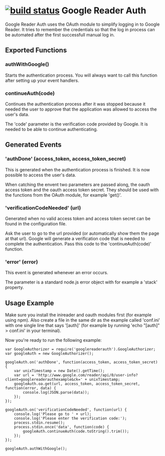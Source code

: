 [![build status](https://secure.travis-ci.org/Tobbe/googlereaderauth.png)](http://travis-ci.org/Tobbe/googlereaderauth)
Google Reader Auth
==================

Google Reader Auth uses the OAuth module to simplify logging in to Google
Reader. It tries to remember the credentials so that the log in process
can be automated after the first successfull manual log in.

Exported Functions
------------------

### authWithGoogle()
Starts the authentication process. You will always want to call this function
after setting up your event handlers.

### continueAuth(code)
Continues the authentication process after it was stopped because it needed 
the user to approve that the application was allowed to access the user's 
data.

The 'code' parameter is the verification code provided by Google. It is needed
to be able to continue authenticating.

Generated Events
----------------

### 'authDone' (access_token, access_token_secret)
This is generated when the authentication process is finished. It is now
possible to access the user's data.

When catching the envent two parameters are passed along, the oauth access
token and the oauth access token secret. They should be used with the
functions from the OAuth module, for example 'get()'.

### 'verificationCodeNeeded' (url)
Generated when no valid access token and access token secret can be found in
the configuration file.

Ask the user to go to the url provided (or automatically show them the page
at that url). Google will generate a verification code that is needed to
complete the authentication. Pass this code to the 'continueAuth(code)'
function.

### 'error' (error)
This event is generated whenever an error occurs.

The parameter is a standard node.js error object with for example a 'stack'
property.

Usage Example
-------------

Make sure you install the inireader and oauth modules first (for example using
npm). Also create a file in the same dir as the example called 'conf.ini' with
one single line that says '[auth]' (for example by running 'echo "[auth]" > 
conf.ini' in your terminal).

Now you're ready to run the following example:

    var GoogleAuthorizer = require('googlereaderauth').GoogleAuthorizer;
    var googleAuth = new GoogleAuthorizer();
    
    googleAuth.on('authDone', function(access_token, access_token_secret) {
        var unixTimestamp = new Date().getTime();
        var url = 'http://www.google.com/reader/api/0/user-info?client=googlereaderauthexample&ck=' + unixTimestamp;
        googleAuth.oa.get(url, access_token, access_token_secret, function(error, data) {
            console.log(JSON.parse(data));
        });
    });
    
    googleAuth.on('verificationCodeNeeded', function(url) {
        console.log('Please go to ' + url);
        console.log('Please enter the verification code:');
        process.stdin.resume();
        process.stdin.once('data', function(code) {
            googleAuth.continueAuth(code.toString().trim());
        });
    });
    
    googleAuth.authWithGoogle();

